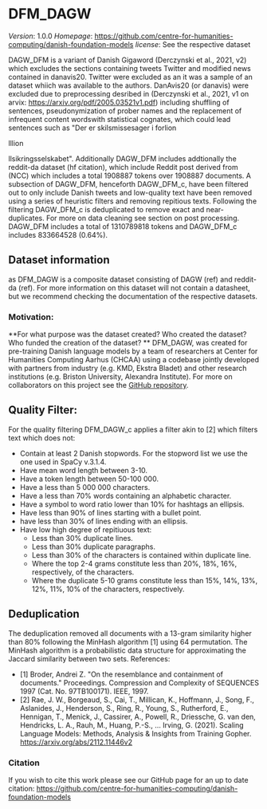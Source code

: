 
# DFM_DAGW
*Version*: 1.0.0
*Homepage*: https://github.com/centre-for-humanities-computing/danish-foundation-models
*license*: See the respective dataset

DAGW_DFM is a variant of Danish Gigaword (Derczynski et al., 2021, v2) which excludes the sections 
containing tweets Twitter and modified news contained in danavis20.
Twitter were excluded as an it was a sample of an dataset whiich was available to the authors.
DanAvis20 (or danavis) were excluded due to preprocessing desribed in
(Derczynski et al., 2021, v1 on arvix: https://arxiv.org/pdf/2005.03521v1.pdf) including 
shuffling of sentences, pseudonymization of prober names and the replacement of infrequent
content wordswith statistical cognates, which could lead sentences such as 
"Der er skilsmissesager i forlion

lllion

llsikringsselskabet".
Additionally DAGW_DFM includes addtionally the reddit-da dataset (hf citation), which include
Reddit post derived from (NCC) which includes
a total 1908887 tokens over 1908887 documents.
A subsection of DAGW_DFM, henceforth DAGW_DFM_c, have been filtered out to only include Danish tweets
and low-quality text have been removed using a series of heuristic filters and removing repitious texts. 
Following the filtering DAGW_DFM_c is deduplicated to remove exact and near-duplicates. For more on data cleaning
see section on post processing.
DAGW_DFM includes a total of 1310789818 tokens and DAGW_DFM_c includes 833664528 (0.64%).
## Dataset information
as DFM_DAGW is a composite dataset consisting of DAGW (ref) and reddit-da (ref). For more information on
this dataset will not contain a datasheet, but we recommend checking the documentation of the respective datasets.
### Motivation:
**For what purpose was the dataset created? Who created the dataset? Who funded the creation of the dataset? **
DFM_DAGW, was created for pre-training Danish language models by a team of researchers at Center for Humanities
Computing Aarhus (CHCAA) using a codebase jointly developed with partners from industry (e.g. KMD, Ekstra Bladet) and other
research institutions (e.g. Briston University, Alexandra Institute). For more on collaborators on this project see
the [GitHub repository](https://github.com/centre-for-humanities-computing/danish-foundation-models
).
## Quality Filter:
For the quality filtering DFM_DAGW_c applies a filter akin to [2] which filters text which does not:
- Contain at least 2 Danish stopwords. For the stopword list we use the one used in SpaCy v.3.1.4.
- Have mean word length between 3-10.
- Have a token length between 50-100 000.
- Have a less than 5 000 000 characters.
- Have a less than 70% words containing an alphabetic character.
- Have a symbol to word ratio lower than 10% for hashtags an ellipsis.
- Have less than 90% of lines starting with a bullet point.
- have less than 30% of lines ending with an ellipsis.
- Have low high degree of repitiuous text:
  - Less than 30% duplicate lines.
  - Less than 30% duplicate paragraphs.
  - Less than 30% of the characters is contained within duplicate line.
  - Where the top 2-4 grams constitute less than 20%, 18%, 16%, respectively, of the characters. 
  - Where the duplicate 5-10 grams constitute less than 15%, 14%, 13%, 12%, 11%, 10% of the characters, respectively.
## Deduplication
The deduplication removed all documents with a 13-gram similarity higher than 80% following the MinHash algorithm [1] using 64 permutation.
The MinHash algorithm is a probabilistic data structure for approximating the Jaccard similarity between two sets.
References:
- [1] Broder, Andrei Z. "On the resemblance and containment of documents."
    Proceedings. Compression and Complexity of SEQUENCES 1997
    (Cat. No. 97TB100171). IEEE, 1997.
- [2] Rae, J. W., Borgeaud, S., Cai, T., Millican, K., Hoffmann, J., Song, F., 
    Aslanides, J., Henderson, S., Ring, R., Young, S., Rutherford, E., Hennigan, 
    T., Menick, J., Cassirer, A., Powell, R., Driessche, G. van den, Hendricks, 
    L. A., Rauh, M., Huang, P.-S., … Irving, G. (2021).
    Scaling Language Models: Methods, Analysis & Insights from Training Gopher.
    https://arxiv.org/abs/2112.11446v2

### Citation
If you wish to cite this work please see our GitHub page for an up to date citation: https://github.com/centre-for-humanities-computing/danish-foundation-models
